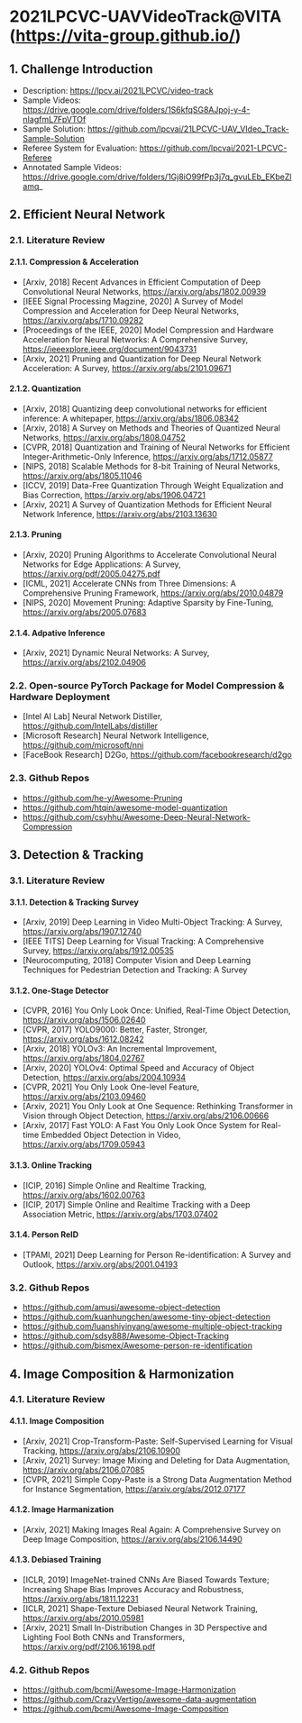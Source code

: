 # 2021LPCVC-UAVVideoTrack@VITA (https://vita-group.github.io/)
## 1. Challenge Introduction
+ Description: https://lpcv.ai/2021LPCVC/video-track
+ Sample Videos: https://drive.google.com/drive/folders/1S6kfqSG8AJpoj-y-4-nIagfmL7FpVTOf
+ Sample Solution: https://github.com/lpcvai/21LPCVC-UAV_VIdeo_Track-Sample-Solution
+ Referee System for Evaluation: https://github.com/lpcvai/2021-LPCVC-Referee
+ Annotated Sample Videos: https://drive.google.com/drive/folders/1Gj8iO99fPp3j7q_gvuLEb_EKbeZlamq_
## 2. Efficient Neural Network
### 2.1. Literature Review
#### 2.1.1. Compression & Acceleration
+ [Arxiv, 2018] Recent Advances in Efficient Computation of Deep Convolutional Neural Networks, https://arxiv.org/abs/1802.00939
+ [IEEE Signal Processing Magzine, 2020] A Survey of Model Compression and Acceleration for Deep Neural Networks, https://arxiv.org/abs/1710.09282
+ [Proceedings of the IEEE, 2020] Model Compression and Hardware Acceleration for Neural Networks: A Comprehensive Survey, https://ieeexplore.ieee.org/document/9043731
+ [Arxiv, 2021] Pruning and Quantization for Deep Neural Network Acceleration: A Survey, https://arxiv.org/abs/2101.09671
#### 2.1.2. Quantization
+ [Arxiv, 2018] Quantizing deep convolutional networks for efficient inference: A whitepaper, https://arxiv.org/abs/1806.08342
+ [Arxiv, 2018] A Survey on Methods and Theories of Quantized Neural Networks, https://arxiv.org/abs/1808.04752
+ [CVPR, 2018] Quantization and Training of Neural Networks for Efficient Integer-Arithmetic-Only Inference, https://arxiv.org/abs/1712.05877
+ [NIPS, 2018] Scalable Methods for 8-bit Training of Neural Networks, https://arxiv.org/abs/1805.11046
+ [ICCV, 2019] Data-Free Quantization Through Weight Equalization and Bias Correction, https://arxiv.org/abs/1906.04721
+ [Arxiv, 2021] A Survey of Quantization Methods for Efficient Neural Network Inference, https://arxiv.org/abs/2103.13630
#### 2.1.3. Pruning
+ [Arxiv, 2020] Pruning Algorithms to Accelerate Convolutional Neural Networks for Edge Applications: A Survey, https://arxiv.org/pdf/2005.04275.pdf
+ [ICML, 2021] Accelerate CNNs from Three Dimensions: A Comprehensive Pruning Framework, https://arxiv.org/abs/2010.04879
+ [NIPS, 2020] Movement Pruning: Adaptive Sparsity by Fine-Tuning, https://arxiv.org/abs/2005.07683
#### 2.1.4. Adpative Inference
+ [Arxiv, 2021] Dynamic Neural Networks: A Survey, https://arxiv.org/abs/2102.04906
### 2.2. Open-source PyTorch Package for Model Compression & Hardware Deployment
+ [Intel AI Lab] Neural Network Distiller, https://github.com/IntelLabs/distiller
+ [Microsoft Research] Neural Network Intelligence, https://github.com/microsoft/nni
+ [FaceBook Research] D2Go, https://github.com/facebookresearch/d2go
### 2.3. Github Repos
+ https://github.com/he-y/Awesome-Pruning
+ https://github.com/htqin/awesome-model-quantization
+ https://github.com/csyhhu/Awesome-Deep-Neural-Network-Compression

## 3. Detection & Tracking
### 3.1. Literature Review
#### 3.1.1. Detection & Tracking Survey
+ [Arxiv, 2019] Deep Learning in Video Multi-Object Tracking: A Survey, https://arxiv.org/abs/1907.12740
+ [IEEE TITS] Deep Learning for Visual Tracking: A Comprehensive Survey, https://arxiv.org/abs/1912.00535
+ [Neurocomputing, 2018] Computer Vision and Deep Learning Techniques for Pedestrian Detection and Tracking: A Survey
#### 3.1.2. One-Stage Detector
+ [CVPR, 2016] You Only Look Once: Unified, Real-Time Object Detection, https://arxiv.org/abs/1506.02640
+ [CVPR, 2017] YOLO9000: Better, Faster, Stronger, https://arxiv.org/abs/1612.08242
+ [Arxiv, 2018] YOLOv3: An Incremental Improvement, https://arxiv.org/abs/1804.02767
+ [Arxiv, 2020] YOLOv4: Optimal Speed and Accuracy of Object Detection, https://arxiv.org/abs/2004.10934
+ [CVPR, 2021] You Only Look One-level Feature, https://arxiv.org/abs/2103.09460
+ [Arxiv, 2021] You Only Look at One Sequence: Rethinking Transformer in Vision through Object Detection, https://arxiv.org/abs/2106.00666
+ [Arxiv, 2017] Fast YOLO: A Fast You Only Look Once System for Real-time Embedded Object Detection in Video, https://arxiv.org/abs/1709.05943
#### 3.1.3. Online Tracking
+ [ICIP, 2016] Simple Online and Realtime Tracking, https://arxiv.org/abs/1602.00763
+ [ICIP, 2017] Simple Online and Realtime Tracking with a Deep Association Metric, https://arxiv.org/abs/1703.07402
#### 3.1.4. Person ReID
+ [TPAMI, 2021] Deep Learning for Person Re-identification: A Survey and Outlook, https://arxiv.org/abs/2001.04193
### 3.2. Github Repos
+ https://github.com/amusi/awesome-object-detection
+ https://github.com/kuanhungchen/awesome-tiny-object-detection
+ https://github.com/luanshiyinyang/awesome-multiple-object-tracking
+ https://github.com/sdsy888/Awesome-Object-Tracking
+ https://github.com/bismex/Awesome-person-re-identification

## 4. Image Composition & Harmonization
### 4.1. Literature Review
#### 4.1.1. Image Composition
+ [Arxiv, 2021] Crop-Transform-Paste: Self-Supervised Learning for Visual Tracking, https://arxiv.org/abs/2106.10900
+ [Arxiv, 2021] Survey: Image Mixing and Deleting for Data Augmentation, https://arxiv.org/abs/2106.07085
+ [CVPR, 2021] Simple Copy-Paste is a Strong Data Augmentation Method for Instance Segmentation, https://arxiv.org/abs/2012.07177
#### 4.1.2. Image Harmanization
+ [Arxiv, 2021] Making Images Real Again: A Comprehensive Survey on Deep Image Composition, https://arxiv.org/abs/2106.14490
#### 4.1.3. Debiased Training
+ [ICLR, 2019] ImageNet-trained CNNs Are Biased Towards Texture; Increasing Shape Bias Improves Accuracy and Robustness, https://arxiv.org/abs/1811.12231
+ [ICLR, 2021] Shape-Texture Debiased Neural Network Training, https://arxiv.org/abs/2010.05981
+ [Arxiv, 2021] Small In-Distribution Changes in 3D Perspective and Lighting Fool Both CNNs and Transformers, https://arxiv.org/pdf/2106.16198.pdf
### 4.2. Github Repos
+ https://github.com/bcmi/Awesome-Image-Harmonization
+ https://github.com/CrazyVertigo/awesome-data-augmentation
+ https://github.com/bcmi/Awesome-Image-Composition
